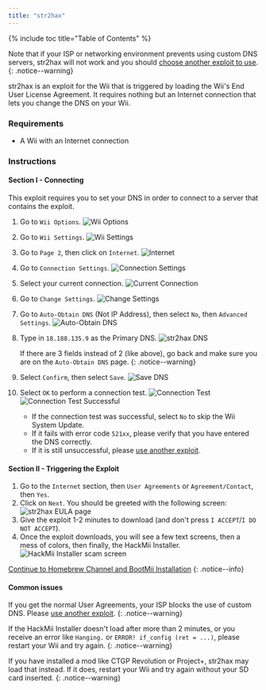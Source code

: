 ```yaml
---
title: "str2hax"
---
```


{% include toc title="Table of Contents" %}

Note that if your ISP or networking environment prevents using custom DNS servers, str2hax will not work and you should [choose another exploit to use](get-started).
{: .notice--warning}

str2hax is an exploit for the Wii that is triggered by loading the Wii's End User License Agreement. It requires nothing but an Internet connection that lets you change the DNS on your Wii.

### Requirements

* A Wii with an Internet connection

### Instructions

#### Section I - Connecting

This exploit requires you to set your DNS in order to connect to a server that contains the exploit.

1. Go to `Wii Options`.
    ![Wii Options](/images/riiconnect24/Internet_1.png)
1. Go to `Wii Settings`.
    ![Wii Settings](/images/riiconnect24/Internet_2.png)
1. Go to `Page 2`, then click on `Internet`.
    ![Internet](/images/riiconnect24/Internet_3.png)
1. Go to `Connection Settings`.
    ![Connection Settings](/images/riiconnect24/Internet_4.png)
1. Select your current connection.
    ![Current Connection](/images/riiconnect24/Internet_5.png)
1. Go to `Change Settings`.
    ![Change Settings](/images/riiconnect24/Internet_6.png)
1. Go to `Auto-Obtain DNS` (Not IP Address), then select `No`, then `Advanced Settings`.
    ![Auto-Obtain DNS](/images/riiconnect24/Internet_7.png)
1. Type in `18.188.135.9` as the Primary DNS.
    ![str2hax DNS](/images/exploits/str2hax/dns.png)

    If there are 3 fields instead of 2 (like above), go back and make sure you are on the `Auto-Obtain DNS` page.
    {: .notice--warning}

1. Select `Confirm`, then select `Save`.
    ![Save DNS](/images/riiconnect24/Internet_10.png)
1. Select `OK` to perform a connection test.
    ![Connection Test](/images/riiconnect24/Internet_11.png)
    ![Connection Test Successful](/images/riiconnect24/Internet_12.png)
    + If the connection test was successful, select `No` to skip the Wii System Update.
    + If it fails with error code `521xx`, please verify that you have entered the DNS correctly.
    + If it is still unsuccessful, please [use another exploit](get-started).

#### Section II - Triggering the Exploit

1. Go to the `Internet` section, then `User Agreements` or `Agreement/Contact`, then `Yes`.
1. Click on `Next`. You should be greeted with the following screen:
    ![str2hax EULA page](/images/exploits/str2hax/EULA.png)
1. Give the exploit 1-2 minutes to download (and don't press `I ACCEPT`/`I DO NOT ACCEPT`).
1. Once the exploit downloads, you will see a few text screens, then a mess of colors, then finally, the HackMii Installer.
    ![HackMii Installer scam screen](/images/hackmii/scam.png)

[Continue to Homebrew Channel and BootMii Installation](hbc)
{: .notice--info}

#### Common issues

If you get the normal User Agreements, your ISP blocks the use of custom DNS. Please [use another exploit](get-started).
{: .notice--warning}

If the HackMii Installer doesn't load after more than 2 minutes, or you receive an error like `Hanging.` or `ERROR! if_config (ret = ...)`, please restart your Wii and try again.
{: .notice--warning}

If you have installed a mod like CTGP Revolution or Project+, str2hax may load that instead. If it does, restart your Wii and try again without your SD card inserted.
{: .notice--warning}
